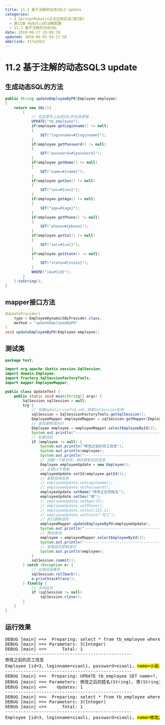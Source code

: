 ```yaml
---
title: 11.2 基于注解的动态SQL3 update
categories: 
  - 4 Spring+Mybatis企业应用实战(第2版)
  - 第11章 MyBatis的注解配置
  - 11.2 基于注解的动态SQL
date: 2019-06-17 15:09:39
updated: 2020-06-05 03:17:50
abbrlink: 317a55b2
---
```

# 11.2 基于注解的动态SQL3 update #
## 生成动态SQL的方法 ##
```java /MyADynamicSQLTest/src/mapper/EmployeeDynamicSQLProvider.java
public String updateEmployeeByPO(Employee employee)
{
    return new SQL(){
        {
            // 在这里写上动态SQL的生成逻辑...
            UPDATE("tb_employee");
            if(employee.getLoginname() != null)
            {
                SET("loginname=#{loginname}");
            }
            if(employee.getPassword() != null)
            {
                SET("password=#{password}");
            }
            if(employee.getName() != null)
            {
                SET("name=#{name}");
            }
            if(employee.getSex() != null)
            {
                SET("sex=#{sex}");
            }
            if(employee.getAge() != null)
            {
                SET("age=#{age}");
            }
            if(employee.getPhone() != null)
            {
                SET("phone=#{phone}");
            }
            if(employee.getSal() != null)
            {
                SET("sal=#{sal}");
            }
            if(employee.getState() != null)
            {
                SET("state=#{state}");
            }
            WHERE("id=#{id}");
        }
    }.toString();
}
```
## mapper接口方法 ##
```java /MyADynamicSQLTest/src/mapper/EmployeeMapper.java
@UpdateProvider(
    type = EmployeeDynamicSQLProvider.class,
    method = "updateEmployeeByPO"
)
void updateEmployeeByPO(Employee employee);
```
## 测试类 ##
```java /MyADynamicSQLTest/src/test/UpdateTest.java
package test;

import org.apache.ibatis.session.SqlSession;
import domain.Employee;
import fractory.SqlSessionFactoryTools;
import mapper.EmployeeMapper;

public class UpdateTest {
    public static void main(String[] args) {
        SqlSession sqlSession = null;
        try {
            // 加载mybatis-config.xml,获取SqlSession实例
            sqlSession = SqlSessionFactoryTools.getSqlSession();
            EmployeeMapper employeeMapper = sqlSession.getMapper(EmployeeMapper.class);
            // 查找要修改的行
            Employee employee = employeeMapper.selectEmployeeById(3);
            System.out.println("-------------------------------------------------");
            // 如果找到
            if (employee != null) {
                System.out.println("修改之前的员工信息");
                System.out.println(employee);
                System.out.println("-------------------------------------------------");
                // 创建一个新对项，保存更新后的信息
                Employee employeeUpdate = new Employee();
                // 主键id不更新
                employeeUpdate.setId(employee.getId());
                // 更新其他信息
                // employeeUpdate.setLoginname();
                // employeeUpdate.setPassword();
                employeeUpdate.setName("修改之后的姓名");
                employeeUpdate.setSex("男");
                // employeeUpdate.setAge(15);
                // employeeUpdate.setPhone();
                // employeeUpdate.setSal(123.1);
                // employeeUpdate.setState("员工");
                // 执行更新语句
                employeeMapper.updateEmployeeByPO(employeeUpdate);
                System.out.println("-------------------------------------------------");
                // 再吃查询
                employee = employeeMapper.selectEmployeeById(3);
                System.out.println("-------------------------------------------------");
                // 查看是否更新成功
                System.out.println(employee);
            }
            sqlSession.commit();
        } catch (Exception e) {
            // 出错回滚事务
            sqlSession.rollback();
            e.printStackTrace();
        } finally {
            // 关闭会话
            if (sqlSession != null)
                sqlSession.close();
        }
    }
}
```
## 运行效果 ##

<pre>
DEBUG [main] ==&gt;  Preparing: select * from tb_employee where id=? 
DEBUG [main] ==&gt; Parameters: 3(Integer)
DEBUG [main] &lt;==      Total: 1
-------------------------------------------------
修改之前的员工信息
Employee [id=3, loginname=xiaoli, password=xiaoli, <mark>name=小丽, sex=女</mark>, age=23, phone=123456789123, sal=7800.0, state=active]
-------------------------------------------------
DEBUG [main] ==&gt;  Preparing: UPDATE tb_employee SET name=?, sex=? WHERE (id=?) 
DEBUG [main] ==&gt; Parameters: 修改之后的姓名(String), 男(String), 3(Integer)
DEBUG [main] &lt;==    Updates: 1
-------------------------------------------------
DEBUG [main] ==&gt;  Preparing: select * from tb_employee where id=? 
DEBUG [main] ==&gt; Parameters: 3(Integer)
DEBUG [main] &lt;==      Total: 1
-------------------------------------------------
Employee [id=3, loginname=xiaoli, password=xiaoli, <mark>name=修改之后的姓名, sex=男</mark>, age=23, phone=123456789123, sal=7800.0, state=active]
</pre>
